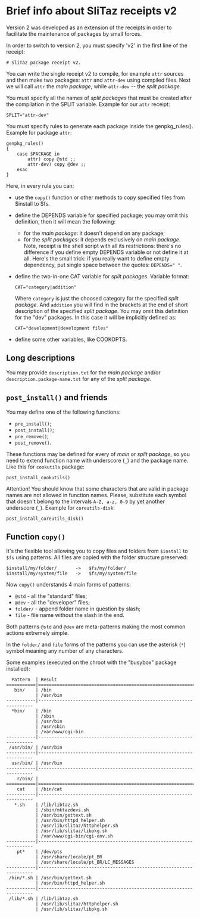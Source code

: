 Brief info about SliTaz receipts v2
===================================

Version 2 was developed as an extension of the receipts in order to facilitate
the maintenance of packages by small forces.

In order to switch to version 2, you must specify 'v2' in the first line of the
receipt:

    # SliTaz package receipt v2.

You can write the single receipt v2 to compile, for example `attr` sources and
then make two packages: `attr` and `attr-dev` using compiled files. Next we will
call `attr` the *main package*, while `attr-dev` -- the *split package*.

You must specify all the names of *split packages* that must be created after
the compilation in the SPLIT variable. Example for our `attr` receipt:

    SPLIT="attr-dev"

You must specify rules to generate each package inside the genpkg_rules().
Example for package `attr`:

    genpkg_rules()
    {
        case $PACKAGE in
            attr) copy @std ;;
            attr-dev) copy @dev ;;
        esac
    }

Here, in every rule you can:

  * use the `copy()` function or other methods to copy specified files from
    $install to $fs.
  * define the DEPENDS variable for specified package; you may omit this
    definition, then it will mean the following:
    * for the *main package*: it doesn't depend on any package;
    * for the *split packages*: it depends exclusively on *main package*.
    Note, receipt is the shell script with all its restrictions: there's no
    difference if you define empty DEPENDS variable or not define it at all.
    Here's the small trick: if you really want to define empty dependency,
    put single space between the quotes: `DEPENDS=" "`.
  * define the two-in-one CAT variable for *split packages*. Variable format:

    ```
    CAT="category|addition"
    ```

    Where `category` is just the choosed category for the specified *split
    package*. And `addition` you will find in the brackets at the end of
    short description of the specified *split package*. You may omit this
    definition for the "dev" packages. In this case it will be implicitly
    defined as:

    ```
    CAT="development|development files"
    ```
  * define some other variables, like COOKOPTS.


Long descriptions
-----------------

You may provide `description.txt` for the *main package* and/or
`description.package-name.txt` for any of the *split package*.


`post_install()` and friends
----------------------------

You may define one of the following functions:

  * `pre_install()`;
  * `post_install()`;
  * `pre_remove()`;
  * `post_remove()`.

These functions may be defined for every of *main* or *split package*, so
you need to extend function name with underscore (`_`) and the package name.
Like this for `cookutils` package:

    post_install_cookutils()

Attention! You should know that some characters that are valid in package names
are not allowed in function names. Please, substitute each symbol that doesn't
belong to the intervals `A-Z, a-z, 0-9` by yet another underscore (`_`).
Example for `coreutils-disk`:

    post_install_coreutils_disk()


Function `copy()`
-----------------

It's the flexible tool allowing you to copy files and folders from `$install` to
`$fs` using patterns. All files are copied with the folder structure preserved:

    $install/my/folder/       ->   $fs/my/folder/
    $install/my/system/file   ->   $fs/my/system/file

Now `copy()` understands 4 main forms of patterns:

  * `@std`    - all the "standard" files;
  * `@dev`    - all the "developer" files;
  * `folder/` - append folder name in question by slash;
  * `file`    - file name without the slash in the end.

Both patterns `@std` and `@dev` are meta-patterns making the most common actions
extremely simple.

In the `folder/` and `file` forms of the patterns you can use the asterisk (`*`)
symbol meaning any number of any characters.

Some examples (executed on the chroot with the "busybox" package installed):

```
  Pattern  | Result
===========|====================================================================
   bin/    | /bin
           | /usr/bin
-----------|--------------------------------------------------------------------
  *bin/    | /bin
           | /sbin
           | /usr/bin
           | /usr/sbin
           | /var/www/cgi-bin
-----------|--------------------------------------------------------------------
 /usr/bin/ | /usr/bin
-----------|--------------------------------------------------------------------
  usr/bin/ | /usr/bin
-----------|--------------------------------------------------------------------
    r/bin/ |
===========|====================================================================
    cat    | /bin/cat
-----------|--------------------------------------------------------------------
   *.sh    | /lib/libtaz.sh
           | /sbin/mktazdevs.sh
           | /usr/bin/gettext.sh
           | /usr/bin/httpd_helper.sh
           | /usr/lib/slitaz/httphelper.sh
           | /usr/lib/slitaz/libpkg.sh
           | /var/www/cgi-bin/cgi-env.sh
-----------|--------------------------------------------------------------------
    pt*    | /dev/pts
           | /usr/share/locale/pt_BR
           | /usr/share/locale/pt_BR/LC_MESSAGES
-----------|--------------------------------------------------------------------
 /bin/*.sh | /usr/bin/gettext.sh
           | /usr/bin/httpd_helper.sh
-----------|--------------------------------------------------------------------
 /lib/*.sh | /lib/libtaz.sh
           | /usr/lib/slitaz/httphelper.sh
           | /usr/lib/slitaz/libpkg.sh
```
